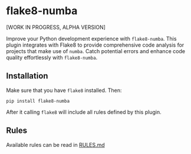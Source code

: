 # flake8-numba

[WORK IN PROGRESS, ALPHA VERSION]

Improve your Python development experience with `flake8-numba`. This plugin integrates
with Flake8 to provide comprehensive code analysis for projects that make use of `numba`.
Catch potential errors and enhance code quality effortlessly with `flake8-numba`.

## Installation

Make sure that you have `flake8` installed. Then:

```
pip install flake8-numba
```

After it calling `flake8` will include all rules defined by this plugin.

## Rules

Available rules can be read in [RULES.md](RULES.md)